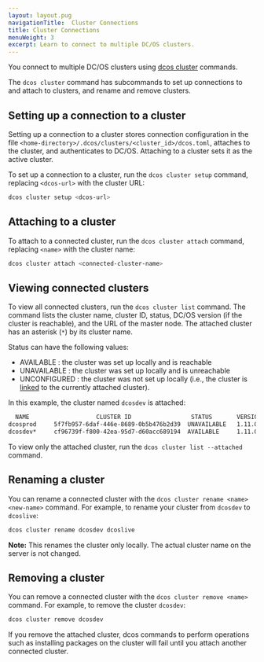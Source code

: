 ```yaml
---
layout: layout.pug
navigationTitle:  Cluster Connections
title: Cluster Connections
menuWeight: 3
excerpt: Learn to connect to multiple DC/OS clusters.
---
```


You connect to multiple DC/OS clusters using [dcos cluster](/1.11/cli/command-reference/dcos-cluster) commands.

The  `dcos cluster` command has subcommands to set up connections to and attach to clusters, and rename and remove clusters.

## Setting up a connection to a cluster

Setting up a connection to a cluster stores connection configuration in the file `<home-directory>/.dcos/clusters/<cluster_id>/dcos.toml`, attaches to the cluster, and authenticates to DC/OS. Attaching to a cluster sets it as the active cluster.

To set up a connection to a cluster, run the `dcos cluster setup` command, replacing `<dcos-url>` with the cluster URL:

```bash
dcos cluster setup <dcos-url>
```

## Attaching to a cluster

To attach to a connected cluster, run the `dcos cluster attach` command, replacing `<name>` with the cluster name:

```bash
dcos cluster attach <connected-cluster-name>
```

## Viewing connected clusters

To view all connected clusters, run the `dcos cluster list` command. The command lists the cluster name, cluster ID, status, DC/OS version (if the cluster is reachable), and the URL of the master node. The attached cluster has an asterisk (`*`) by its cluster name.

Status can have the following values:

- AVAILABLE : the cluster was set up locally and is reachable
- UNAVAILABLE : the cluster was set up locally and is unreachable
- UNCONFIGURED : the cluster was not set up locally (i.e., the cluster is [linked](/1.11/administering-clusters/multiple-clusters/cluster-links) to the currently attached cluster).

In this example, the cluster named `dcosdev` is attached:

```bash
  NAME                   CLUSTER ID                 STATUS       VERSION                     URL
dcosprod     5f7fb957-6daf-446e-8689-0b5b476b2d39  UNAVAILABLE   1.11.0    https://dcosclus-eosy.us-west-2.elb.amazonaws.com
dcosdev*     cf96739f-f800-42ea-95d7-d60acc689194  AVAILABLE     1.11.0    https://dcosclus-5m65.us-west-2.elb.amazonaws.com
```

To view only the attached cluster, run the `dcos cluster list --attached` command.

## Renaming a cluster

You can rename a connected cluster with the `dcos cluster rename <name> <new-name>` command. For example, to rename your cluster from `dcosdev` to `dcoslive`:

```bash
dcos cluster rename dcosdev dcoslive
```

**Note:** This renames the cluster only locally. The actual cluster name on the server is not changed.

## Removing a cluster

You can remove a connected cluster with the `dcos cluster remove <name>` command. For example, to remove the cluster `dcosdev`:

```bash
dcos cluster remove dcosdev
```

If you remove the attached cluster, dcos commands to perform operations such as installing packages on the cluster will fail until you attach another connected cluster.
